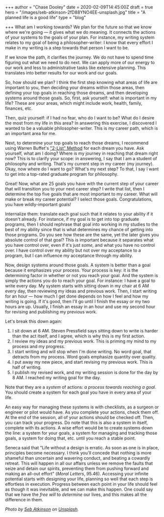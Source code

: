 +++
author = "Chase Dooley"
date = 2020-02-09T14:45:00Z
draft = true
hero = "/images/seb-atkinson-2fD88YNO4EE-unsplash.jpg"
title = "A planned life is a good life"
type = "blog"

+++
What am I working towards? We plan for the future so that we know where we're going — it gives what we do meaning. It connects the actions of your systems to the goals of your plan. For instance, my writing system relates to my goal of being a philosopher-writer: I know that every effort I make in my writing is a step towards that person I want to be.

If we know the path, it clarifies the journey. We do not have to spend time figuring out what we need to do next. We can apply more of our energy to our work and less to administrative tasks like extensive planning. This translates into better results for our work and our goals.

So, how should we plan? I think the first step knowing what areas of life are important to you, then deciding your dreams within those areas, then defining your top goals in reaching those dreams, and then developing systems around those goals. So, first, ask yourself: what is important in my life? These are your areas, which might include work, health, family, finances, etc.

Then, quiz yourself: if I had no fear, who do I want to be? What do I desire the most from my life in this area? In answering this exercise, I discovered I wanted to be a valuable philosopher-writer. This is my career path, which is an important area for me.

Next, to determine your top goals to reach those dreams, I recommend using Warren Buffet's ["2-List" Method](https://jamesclear.com/buffett-focus 'James Clear: "Warren Buffett’s “2 List” Strategy: How to Maximize Your Focus and Master Your Priorities"') for each dream you have. Ask yourself, what am I doing? Where is my journey in reaching that dream right now? This is to clarify your scope: in answering, I say that I am a student of philosophy and writing. That's my current step in my career (my journey). Okay, now where do I want to go? What's my next step? To that, I say I want to get into a top-rated graduate program for philosophy.

Great! Now, what are 25 goals you have with the current step of your career that will transition you to your next career step? I write that list, then I determine the top five goals that are most important to my career. What will make or break my career potential? I select those goals. Congratulations, you have wildly-important goals!

Internalize them: translate each goal such that it relates to your ability if it doesn't already. For instance, if my goal is to get into top graduate programs, then I should rephrase that goal into working in my studies to the best of my ability since that is what determines my chance of getting into those programs. Do you see how these are the same, yet the later gives you absolute control of that goal? This is important because it separates what you have control over, even if it's just _some,_ and what you have no control over. I have control over my ability but not over my acceptance to a program, but I can influence my acceptance through my ability.

Now, design systems around those goals. A system is better than a goal because it emphasizes your process. Your process is key: it is the determining factor in whether or not you reach your goal. And the system is simply the actions you do to reach your goal. For instance: I have a goal to write every day. My system starts with sitting down in my chair at 6 AM every day, then reviewing my ideas and previous work. Then, I start writing for an hour — how much I get done depends on how I feel and how my writing is going. If it's good, then I'll go until I finish the essay or my two hours are up. Usually, I finish an essay in an hour and use my second hour for revising and publishing my previous work.

Let's break this down again:

1. I sit down at 6 AM. Steven Pressfield says sitting down to write is harder than the act itself, and I agree, which is why this is my first action.
2. I review my ideas and my previous work. This is priming my mind to my process and my progress.
3. I start writing and will stop when I'm done writing. No word goal, that detracts from my process. Word goals emphasize quantity over quality.
4. I put away my new piece, and start revising my previous work. This is half of writing.
5. I publish my revised work, and my writing session is done for the day by 8 AM. I reached my writing goal for the day.

Note that they are a _system_ of actions: _a process towards reaching a goal._ You should create a system for each goal you have in every area of your life.

An easy way for managing these systems is with checklists, as a surgeon or engineer or pilot would have. As you complete your actions, check them off. At the end of the session, all of your actions should be checked off. Then, you can track your progress. Do note that this is also a system in itself, complete with its actions. A wise effort would be to create systems down the line: a system for your goals, a system for managing and tracking those goals, a system for doing that, etc. until you reach a stable point.

Seneca said that "Life without a design is erratic. As soon as one is in place, principles become necessary. I think you'll concede that nothing is more shameful than uncertain and wavering conduct, and beating a cowardly retreat. This will happen in all our affairs unless we remove the faults that seize and detain our spirits, preventing them from pushing forward and making an all-out effort" (_Moral Letters_, 95.46). Accessing your infinite potential starts with designing your life, planning so well that each step is effortless in execution. Progress between each point in your life should feel as though it was inevitable, and we can make this happen. One could say that we have the _free will_ to _determine_ our lives, and this makes all the difference in them.

_Photo by_ [_Seb Atkinson_](https://unsplash.com/@sebatkinson?utm_source=unsplash&utm_medium=referral&utm_content=creditCopyText) _on_ [_Unsplash_](https://unsplash.com/s/photos/focus?utm_source=unsplash&utm_medium=referral&utm_content=creditCopyText)_._